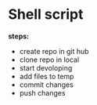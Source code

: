 # Shell script

**steps:**
* create repo in git hub
* clone repo in local 
* start devoloping
* add files to temp
* commit changes
* push changes

